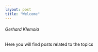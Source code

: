 ```yaml
---
layout: post
title: "Welcome"
---
```

###### Gerhard Klemola



Here you will find posts related to the topics
